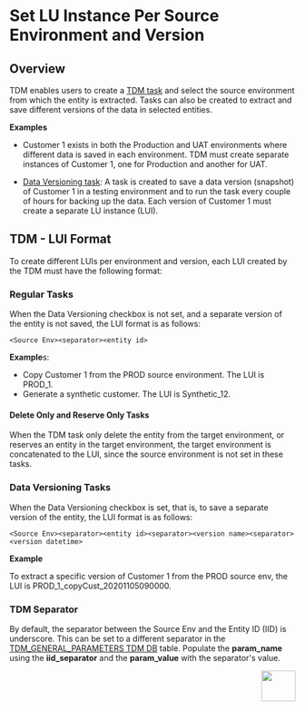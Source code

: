 # Set LU Instance Per Source Environment and Version

## Overview

TDM enables users to create a [TDM task](/articles/TDM/tdm_overview/02_tdm_glossary.md#task) and select the source environment from which the entity is extracted. Tasks can also be created to extract and save different versions of the data in selected entities.

**Examples**

- Customer 1 exists in both the Production and UAT environments where different data is saved in each environment. TDM must create separate instances of Customer 1, one for Production and another for UAT.

- [Data Versioning task](/articles/TDM/tdm_overview/02_tdm_glossary.md#data-flux): A task is created to save a data version (snapshot) of Customer 1 in a testing environment and to run the task every couple of hours for backing up the data. Each version of Customer 1 must create a separate LU instance (LUI).

  

## TDM - LUI Format

To create different LUIs per environment and version, each LUI created by the TDM must have the following format: 

### Regular Tasks

When the  Data Versioning checkbox is not set, and a separate version of the entity is not saved, the LUI format is as follows: 

```
<Source Env><separator><entity id>
```

 **Example**s:

- Copy Customer 1 from the PROD source environment. The LUI is PROD_1.
- Generate a synthetic customer. The LUI is Synthetic_12.

#### Delete Only and Reserve Only Tasks

When the TDM task only delete the entity from the target environment, or reserves an entity in the target environment, the target environment is concatenated to the LUI, since the source environment is not set in these tasks.

### Data Versioning Tasks

When the Data Versioning checkbox is set, that is, to save a separate version of the entity, the LUI format is as follows: 

```
<Source Env><separator><entity id><separator><version name><separator><version datetime>
```

**Example**

To extract a specific version of Customer 1 from the PROD source env, the LUI is PROD_1_copyCust_20201105090000. 

### TDM Separator

By default, the separator between the Source Env and the Entity ID (IID) is underscore. This can be set to a different separator in the [TDM_GENERAL_PARAMETERS TDM DB](/articles/TDM/tdm_architecture/02_tdm_database.md#tdm_general_parameters) table. Populate the **param_name** using the **iid_separator** and the **param_value** with the separator's value.   



[<img align="right" width="60" height="54" src="/articles/images/Next.png">](02_tdm_implementation_flow.md)
